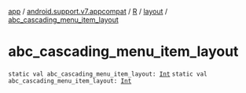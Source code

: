 [app](../../../index.md) / [android.support.v7.appcompat](../../index.md) / [R](../index.md) / [layout](index.md) / [abc_cascading_menu_item_layout](./abc_cascading_menu_item_layout.md)

# abc_cascading_menu_item_layout

`static val abc_cascading_menu_item_layout: `[`Int`](https://kotlinlang.org/api/latest/jvm/stdlib/kotlin/-int/index.html)
`static val abc_cascading_menu_item_layout: `[`Int`](https://kotlinlang.org/api/latest/jvm/stdlib/kotlin/-int/index.html)